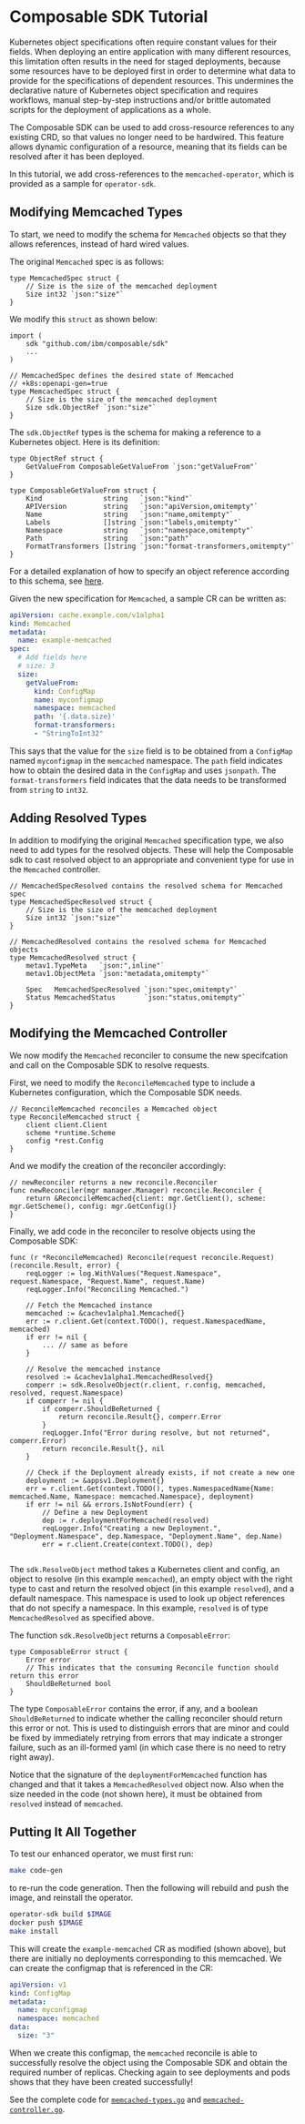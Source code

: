 # Composable SDK Tutorial

Kubernetes object specifications often require constant values for their fields. When deploying an entire application
with many different resources, this limitation often results in the need for staged deployments, because some resources
have to be deployed first in order to determine what data to provide for the specifications of dependent resources.
This undermines the declarative nature of Kubernetes object specification and requires workflows, manual step-by-step
instructions and/or brittle automated scripts for the deployment of applications as a whole.

The Composable SDK can be used to add cross-resource references to any existing CRD, so that values no longer
need to be hardwired. This feature allows dynamic configuration of a resource, meaning that its fields can be 
resolved after it has been deployed. 

In this tutorial, we add cross-references to the `memcached-operator`, which is provided as a sample for `operator-sdk`.

## Modifying Memcached Types

To start, we need to modify the schema for `Memcached` objects so that they allows references, instead of hard wired values.

The original `Memcached` spec is as follows:

```golang
type MemcachedSpec struct {
	// Size is the size of the memcached deployment
	Size int32 `json:"size"`
}
```

We modify this `struct` as shown below:
```golang
import (
	sdk "github.com/ibm/composable/sdk"
	...
)

// MemcachedSpec defines the desired state of Memcached
// +k8s:openapi-gen=true
type MemcachedSpec struct {
	// Size is the size of the memcached deployment
	Size sdk.ObjectRef `json:"size"`
}
```

The `sdk.ObjectRef` types is the schema for making a reference to a Kubernetes object. 
Here is its definition:
```golang
type ObjectRef struct {
	GetValueFrom ComposableGetValueFrom `json:"getValueFrom"`
}

type ComposableGetValueFrom struct {
	Kind               string   `json:"kind"`
	APIVersion         string   `json:"apiVersion,omitempty"`
	Name               string   `json:"name,omitempty"`
	Labels             []string `json:"labels,omitempty"`
	Namespace          string   `json:"namespace,omitempty"`
	Path               string   `json:"path"`
	FormatTransformers []string `json:"format-transformers,omitempty"`
}
```

For a detailed explanation of how to specify an object reference according to this schema, see [here](https://github.com/IBM/composable/blob/master/README.md#getvaluefrom-elements).

Given the new specification for `Memcached`, a sample CR can be written as:
```yaml
apiVersion: cache.example.com/v1alpha1
kind: Memcached
metadata:
  name: example-memcached
spec:
  # Add fields here
  # size: 3
  size: 
    getValueFrom:
      kind: ConfigMap
      name: myconfigmap
      namespace: memcached
      path: '{.data.size}'
      format-transformers:
      - "StringToInt32"
```

This says that the value for the `size` field is to be obtained from a `ConfigMap` named `myconfigmap` in the
`memcached` namespace. The `path` field indicates how to obtain the desired data in the `ConfigMap` and uses
`jsonpath`. The `format-transformers` field indicates that the data needs to be transformed from `string` to `int32`.

## Adding Resolved Types

In addition to modifying the original `Memcached` specification type, we also need to add types for the resolved objects.
These will help the Composable sdk to cast resolved object to an appropriate and convenient type for use in the `Memcached` controller.

```golang
// MemcachedSpecResolved contains the resolved schema for Memcached spec
type MemcachedSpecResolved struct {
	// Size is the size of the memcached deployment
	Size int32 `json:"size"`
}

// MemcachedResolved contains the resolved schema for Memcached objects
type MemcachedResolved struct {
	metav1.TypeMeta   `json:",inline"`
	metav1.ObjectMeta `json:"metadata,omitempty"`

	Spec   MemcachedSpecResolved `json:"spec,omitempty"`
	Status MemcachedStatus       `json:"status,omitempty"`
}
```


## Modifying the Memcached Controller

We now modify the `Memcached` reconciler to consume the new specifcation and call on the Composable SDK to resolve requests.

First, we need to modify the `ReconcileMemcached` type to include a Kubernetes configuration, which the Composable SDK needs.

```golang
// ReconcileMemcached reconciles a Memcached object
type ReconcileMemcached struct {
	client client.Client
	scheme *runtime.Scheme
	config *rest.Config
}
```

And we modify the creation of the reconciler accordingly:

```golang
// newReconciler returns a new reconcile.Reconciler
func newReconciler(mgr manager.Manager) reconcile.Reconciler {
	return &ReconcileMemcached{client: mgr.GetClient(), scheme: mgr.GetScheme(), config: mgr.GetConfig()}
}
```

Finally, we add code in the reconciler to resolve objects using the Composable SDK:

```golang
func (r *ReconcileMemcached) Reconcile(request reconcile.Request) (reconcile.Result, error) {
	reqLogger := log.WithValues("Request.Namespace", request.Namespace, "Request.Name", request.Name)
	reqLogger.Info("Reconciling Memcached.")

	// Fetch the Memcached instance
	memcached := &cachev1alpha1.Memcached{}
	err := r.client.Get(context.TODO(), request.NamespacedName, memcached)
	if err != nil {
		... // same as before
	}

	// Resolve the memcached instance
	resolved := &cachev1alpha1.MemcachedResolved{}
	comperr := sdk.ResolveObject(r.client, r.config, memcached, resolved, request.Namespace)
	if comperr != nil {
		if comperr.ShouldBeReturned {
			return reconcile.Result{}, comperr.Error
		}
		reqLogger.Info("Error during resolve, but not returned", comperr.Error)
		return reconcile.Result{}, nil
	}

	// Check if the Deployment already exists, if not create a new one
	deployment := &appsv1.Deployment{}
	err = r.client.Get(context.TODO(), types.NamespacedName{Name: memcached.Name, Namespace: memcached.Namespace}, deployment)
	if err != nil && errors.IsNotFound(err) {
		// Define a new Deployment
		dep := r.deploymentForMemcached(resolved)
		reqLogger.Info("Creating a new Deployment.", "Deployment.Namespace", dep.Namespace, "Deployment.Name", dep.Name)
		err = r.client.Create(context.TODO(), dep)
	

```

The `sdk.ResolveObject` method takes a Kubernetes client and config, an object to resolve (in this example `memcached`),
an empty object with the right type to cast and return the resolved object (in this example `resolved`), and a 
default namespace. This namespace is used to look up object references that do not specify a namespace.
In this example, `resolved` is of type `MemcachedResolved` as specified above. 

The function `sdk.ResolveObject` returns a `ComposableError`:

```golang
type ComposableError struct {
	Error error
	// This indicates that the consuming Reconcile function should return this error
	ShouldBeReturned bool
}
```

The type `ComposableError` contains the error, if any, and a boolean `ShouldBeReturned` to indicate whether the calling reconciler
should return this error or not. This is used to distinguish errors that are minor and could be fixed by immediately retrying
from errors that may indicate a stronger failure, such as an ill-formed yaml (in which case there is no need to retry right away).

Notice that the signature of the `deploymentForMemcached` function has changed and that it takes a `MemcachedResolved` object now.
Also when the size needed in the code (not shown here), it must be obtained from `resolved` instead of `memcached`.


## Putting It All Together

To test our enhanced operator, we must first run:

```sh
make code-gen
```

to re-run the code generation. Then the following will rebuild and push the image, and reinstall the operator.

```sh
operator-sdk build $IMAGE
docker push $IMAGE
make install
```

This will create the `example-memcached` CR as modified (shown above), 
but there are initially no deployments corresponding to this memcached.
We can create the configmap that is referenced in the CR:

```yaml
apiVersion: v1
kind: ConfigMap
metadata:
  name: myconfigmap
  namespace: memcached
data:
  size: "3"
```

When we create this configmap, the `memcached` reconcile is able to successfully resolve the object using the Composable SDK and 
obtain the required number of replicas. Checking again to see deployments and pods shows that they have
been created successfully!

See the complete code for [`memcached-types.go`](./memcached-types.md) and [`memcached-controller.go`](./memcached-controller.md).
